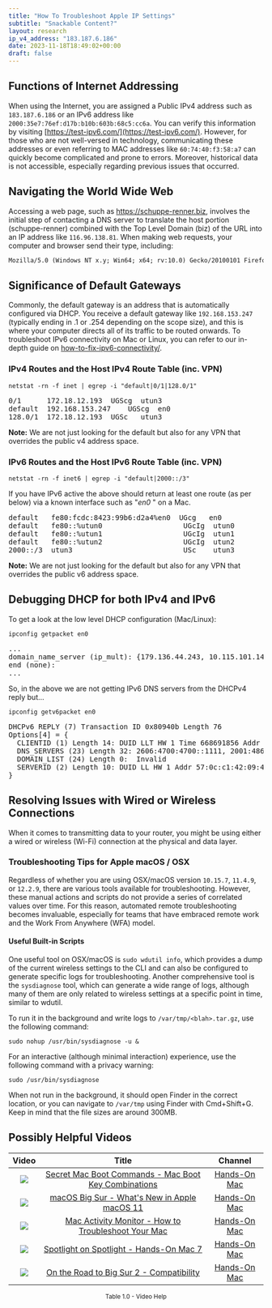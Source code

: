 ```yaml
---
title: "How To Troubleshoot Apple IP Settings"
subtitle: "Snackable Content?"
layout: research
ip_v4_address: "183.187.6.186"
date: 2023-11-18T18:49:02+00:00
draft: false
---
```


## Functions of Internet Addressing

When using the Internet, you are assigned a Public IPv4 address such as ```183.187.6.186``` or an IPv6 address like ```2000:35e7:76ef:d17b:b10b:603b:68c5:cc6a```. You can verify this information by visiting [https://test-ipv6.com/](https://test-ipv6.com/). However, for those who are not well-versed in technology, communicating these addresses or even referring to MAC addresses like ```60:74:40:f3:58:a7``` can quickly become complicated and prone to errors. Moreover, historical data is not accessible, especially regarding previous issues that occurred.
## Navigating the World Wide Web

Accessing a web page, such as https://schuppe-renner.biz, involves the initial step of contacting a DNS server to translate the host portion (schuppe-renner) combined with the Top Level Domain (biz) of the URL into an IP address like ```116.96.138.81```. When making web requests, your computer and browser send their type, including:
```html
Mozilla/5.0 (Windows NT x.y; Win64; x64; rv:10.0) Gecko/20100101 Firefox/10.0
```
## Significance of Default Gateways

Commonly, the default gateway is an address that is automatically configured via DHCP. You receive a default gateway like ```192.168.153.247``` (typically ending in .1 or .254 depending on the scope size), and this is where your computer directs all of its traffic to be routed onwards. To troubleshoot IPv6 connectivity on Mac or Linux, you can refer to our in-depth guide on [how-to-fix-ipv6-connectivity/](/blog/how-to-fix-ipv6-connectivity/).
### IPv4 Routes and the Host IPv4 Route Table (inc. VPN)
```netstat -rn -f inet | egrep -i "default|0/1|128.0/1"```

<pre>
0/1      172.18.12.193  UGScg  utun3
default  192.168.153.247    UGScg  en0
128.0/1  172.18.12.193  UGSc   utun3</pre>

**Note:** We are not just looking for the default but also for any VPN that overrides the public v4 address space.

### IPv6 Routes and the Host IPv6 Route Table (inc. VPN)
```netstat -rn -f inet6 | egrep -i "default|2000::/3"```

If you have IPv6 active the above should return at least one route (as per below) via a known interface such as "_en0_ " on a Mac. 

<pre>
default   fe80:fcdc:8423:99b6:d2a4%en0  UGcg   en0
default   fe80::%utun0                   UGcIg  utun0
default   fe80::%utun1                   UGcIg  utun1
default   fe80::%utun2                   UGcIg  utun2
2000::/3  utun3                          USc    utun3</pre>

**Note:** We are not just looking for the default but also for any VPN that overrides the public v6 address space.
<br>

## Debugging DHCP for both IPv4 and IPv6

To get a look at the low level DHCP configuration (Mac/Linux): 

```ipconfig getpacket en0```

<pre>
...
domain_name_server (ip_mult): {179.136.44.243, 10.115.101.147}
end (none):
...</pre>

So, in the above we are not getting IPv6 DNS servers from the DHCPv4 reply but...

```ipconfig getv6packet en0```

<pre>
DHCPv6 REPLY (7) Transaction ID 0x80940b Length 76
Options[4] = {
  CLIENTID (1) Length 14: DUID LLT HW 1 Time 668691856 Addr 60:74:40:f3:58:a7
  DNS_SERVERS (23) Length 32: 2606:4700:4700::1111, 2001:4860:4860::8844
  DOMAIN_LIST (24) Length 0:  Invalid
  SERVERID (2) Length 10: DUID LL HW 1 Addr 57:0c:c1:42:09:44
}</pre>




## Resolving Issues with Wired or Wireless Connections
When it comes to transmitting data to your router, you might be using either a wired or wireless (Wi-Fi) connection at the physical and data layer.
### Troubleshooting Tips for Apple macOS / OSX
Regardless of whether you are using OSX/macOS version ```10.15.7```, ```11.4.9```, or ```12.2.9```, there are various tools available for troubleshooting. However, these manual actions and scripts do not provide a series of correlated values over time. For this reason, automated remote troubleshooting becomes invaluable, especially for teams that have embraced remote work and the Work From Anywhere (WFA) model.
#### Useful Built-in Scripts
One useful tool on OSX/macOS is ```sudo wdutil info```, which provides a dump of the current wireless settings to the CLI and can also be configured to generate specific logs for troubleshooting. Another comprehensive tool is the ```sysdiagnose``` tool, which can generate a wide range of logs, although many of them are only related to wireless settings at a specific point in time, similar to wdutil.

To run it in the background and write logs to ```/var/tmp/<blah>.tar.gz```, use the following command:

```sudo nohup /usr/bin/sysdiagnose -u &```

For an interactive (although minimal interaction) experience, use the following command with a privacy warning:

```sudo /usr/bin/sysdiagnose```

When not run in the background, it should open Finder in the correct location, or you can navigate to ```/var/tmp``` using Finder with Cmd+Shift+G. Keep in mind that the file sizes are around 300MB.
## Possibly Helpful Videos

<link href="/plugins/lity/css/lity.min.css" rel="stylesheet">
<script src="/plugins/lity/js/lity.min.js"></script>
<div class="table1-start"></div>

|Video | Title | Channel |
| :---: | :---: | :---: |
|<a href="https://www.youtube.com/watch?v=VwNYWAxHCgM" data-lity><img src="https://i.ytimg.com/vi/VwNYWAxHCgM/default.jpg" class="img-fluid"></a>|<a href="https://www.youtube.com/watch?v=VwNYWAxHCgM" data-lity>Secret Mac Boot Commands - Mac Boot Key Combinations</a>|<a target="_blank" href="https://www.youtube.com/channel/UCg43DP8MdHVcl4rFK_delBg" >Hands-On Mac</a>|
|<a href="https://www.youtube.com/watch?v=JMKi6o9kaZI" data-lity><img src="https://i.ytimg.com/vi/JMKi6o9kaZI/default.jpg" class="img-fluid"></a>|<a href="https://www.youtube.com/watch?v=JMKi6o9kaZI" data-lity>macOS Big Sur - What&#39;s New in Apple macOS 11</a>|<a target="_blank" href="https://www.youtube.com/channel/UCg43DP8MdHVcl4rFK_delBg" >Hands-On Mac</a>|
|<a href="https://www.youtube.com/watch?v=TWzWd_DiaJ0" data-lity><img src="https://i.ytimg.com/vi/TWzWd_DiaJ0/default.jpg" class="img-fluid"></a>|<a href="https://www.youtube.com/watch?v=TWzWd_DiaJ0" data-lity>Mac Activity Monitor - How to Troubleshoot Your Mac</a>|<a target="_blank" href="https://www.youtube.com/channel/UCg43DP8MdHVcl4rFK_delBg" >Hands-On Mac</a>|
|<a href="https://www.youtube.com/watch?v=RslZ4W1EPqk" data-lity><img src="https://i.ytimg.com/vi/RslZ4W1EPqk/default.jpg" class="img-fluid"></a>|<a href="https://www.youtube.com/watch?v=RslZ4W1EPqk" data-lity>Spotlight on Spotlight - Hands-On Mac 7</a>|<a target="_blank" href="https://www.youtube.com/channel/UCg43DP8MdHVcl4rFK_delBg" >Hands-On Mac</a>|
|<a href="https://www.youtube.com/watch?v=HEbK-Tignuc" data-lity><img src="https://i.ytimg.com/vi/HEbK-Tignuc/default.jpg" class="img-fluid"></a>|<a href="https://www.youtube.com/watch?v=HEbK-Tignuc" data-lity>On the Road to Big Sur 2 - Compatibility</a>|<a target="_blank" href="https://www.youtube.com/channel/UCg43DP8MdHVcl4rFK_delBg" >Hands-On Mac</a>|

<center><small>Table 1.0 - Video Help</small></center>
 <br>
<div class="table1-end"></div>
<script type="text/javascript">
(function() {
    $('div.table1-start').nextUntil('div.table1-end', 'table').addClass('table thead-dark table-striped table-responsive rounded').attr('id', 't1');
    $('#t1').find('thead').addClass('thead-dark');
})();
</script>
